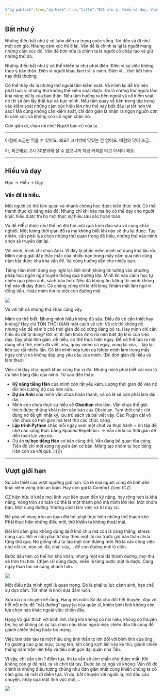 ```yaml
---
{"dg-publish":true,"dg-hide":true,"title":"Bất như ý, Hiểu và dạy, Vượt giới hạn","word-count":1293,"Tags":["publish"],"permalink":"/0-journal/nam-2023/thang-8/2023-08-22/","hide":true,"dgPassFrontmatter":true}
---
```


## Bất như ý

Những điều bất như ý sẽ luôn diễn ra trong cuộc sống.
Nó đến và đi như một cơn gió.
Nhưng cảm xúc thì ở lại.
Vấn đề là chính ta lại là người mang những cảm xúc đó.
Vấn đề hơn nữa là chính ta là người cố chấp tạo và giữ những thứ đó.

Những điều bất như ý có thể khiến ta như phát điên.
Điên vì sự việc không theo ý bản thân.
Điên vì người khác làm trái ý mình.
Điên vì… thời tiết hôm nay thất thường.

Có thể thấy đó là những thứ ngoài tầm kiểm soát. Và mình lại dễ trở nên phát bực vì những thứ không thể kiểm soát được. Đó là những thứ ngoài tầm khả năng xử lý của bản thân. Nếu tâm hướng ra bên ngoài và cố kiểm soát nó thì sẽ ôm lấy thất bại và bực mình. Nếu tâm quay về bên trong tập trung vào kiểm soát những cảm xúc hiện lên như thế này biết đâu lại tốt hơn thì sao? Mà cũng không cần kiểm soát, chỉ đơn giản là nhận ra ngọn nguồn cơn lũ cảm xúc và không còn cố ngăn chặn nó. 

Cơn giận ơi, chào mi nhé! Người bạn cũ của ta.

---

아침에 조금만 먹을 수 있어요.
왜요?
고기밖에 맛있는 건 없어요.
메란의 맛이 조금…

아, 피곤해요. 2시 30분밖에 잘 수 없으니까 지금 커피를 타고 마셔야 돼요.

---

## Hiểu và dạy

Học → Hiểu → Dạy

### Vấn đề là hiểu.

Một người có thể làm quen và nhanh chóng học được kiến thức mới.
Có thể thành thục kỹ năng nào đó. Nhưng chỉ khi nào mà họ có thể dạy cho người khác hiểu được thì họ mới thực sự hiểu sâu sắc hoàn toàn.

Và để HIỂU được như thế nó đòi hỏi một quá trình đào sâu vô cùng khắc nghiệt. Một lượng thời gian đổ ra mà không biết khi nào sẽ thu lại được. Tuy nhiên, cần phải lựa chọn những thứ quan trọng để hiểu, những thứ nào mình chọn sẽ truyền đạt lại.

Với mình, mình chỉ chọn Anki. Vì đây là phần mềm mình sử dụng khá lâu rồi. Mình cũng giải đáp thắc mắc của nhiều bạn trong mấy năm qua nên cũng nắm bắt được kha khá vấn đề. Và cũng hướng dẫn cho nhiều bạn.

Tiếng Hàn mình đang suy nghĩ lại. Bởi mình không tin tưởng vào phương pháp học ngôn ngữ truyền thống qua trường lớp. Mình tin vào cách học tự nhiên qua phim ảnh, sách báo hơn. Nếu đã không tin tưởng thì mình không thể nào đi dạy được. Có chăng cũng chỉ là dối lòng. Nhắm mắt làm ngơ vì đồng tiền. Hoặc mình tìm ra một con đường mới.

![](https://i.imgur.com/8D4HZEG.gif)

Và với tất cả những thứ khác cũng vậy.

Mình có thể biết. Nhưng mình hiểu không đủ sâu. Điều đó có cần thiết hay không? Hay chỉ TỐN THỜI GIAN một cách vô ích. Vô ích thì không rồi, nhưng vấn đề nằm ở chỗ thời gian đó có xứng đáng bỏ ra. Hay mình chỉ cần hiểu đủ để tự dùng? Bởi mình làm khóa Anki rồi nên biết độ khó của việc dạy. Dạy phải đơn giản, dễ hiểu, có thể thực hiện ngay. Để có thể tạo ra nội dung như thế, mình đã viết, xóa, quay video cả ngày, xong lại xóa,… lặp lại liên tục rất nhiều lần. Có khi mình xóa luôn cả folder mình làm trong mấy ngày chỉ vì nó không đáp ứng yêu cầu của mình. (Đủ đơn giản để hiểu và làm theo)

Việc chỉ dạy cho người khác cũng thú vị đó. Nhưng mình phải biết cái nào là ưu tiên hàng đầu của mình. Từ cao đến thấp:
 - **Kỹ năng tiếng Hàn** của mình còn rất yếu kém. Lượng thời gian đổ vào nó đòi hỏi cường độ cao hơn nữa.
 - **Dự án Anki** của mình vẫn chưa hoàn thành, và có lẽ sẽ còn phải làm dài dài.
 - Mình còn chưa thực sự hiểu về **Obsidian** cho lắm. Vẫn chưa thể giải thích được những khái niệm căn bản của Obsidian. Tạm thời chắc chỉ dùng nó để ghi nhật ký, lưu trữ sách và bài viết vậy. Các Plugin cài vô vẫn chưa có thời gian mà test thử các chức năng.
 - **Lập trình Python** chắc mỗi ngày xem một chút và thực hành + ôn tập để nhớ các công thức bằng Spaced Repetition. → Vẫn chưa có thời gian để dồn toàn lực vào nó.
 - Dự án **tự học tiếng Hàn** cơ bản cũng thế. Vẫn đang bế quan tỏa cảng. Tiến độ chỉ mới xong nguyên âm cơ bản. Mộng tạo nhóm tự học tiếng Hàn còn xa vời quá. :)))))

---

## Vượt giới hạn

Sự cần thiết của vượt ngưỡng giới hạn.
Có lẽ mọi người cũng đã biết đến khái niệm vòng tròn an toàn. Hay còn gọi là Comfort Zone (CZ).

CZ hiện hữu ở khắp mọi lĩnh vực liên quan đến kỹ năng, hay rộng hơn là khả năng. Vòng tròn an toàn có thể là một thành phố mà mình lớn lên. Một nhóm bạn. Một cung đường. Những cách làm việc và tư duy cũ.

Để phá vỡ vòng tròn an toàn đòi hỏi phải thực hiện những thử thách khó. Phải thực hiện những điều mới, thứ khiến ta không thoải mái.

Đôi khi cảm giác không dừng lại ở khó chịu mà còn là căng thẳng, stress cùng cực. Bởi vì cần phải tư duy theo một lối mà trước giờ bản thân chưa từng thử qua. Nó giống như tự tạo một con đường mới. Nó là các công việc như cắt cỏ, dọn sỏi đá, chặt cây,… để con đường mới lộ diện.

Bước đầu tiên có thể hơi khó khăn, nhưng một khi đã thành đường, mọi thứ sẽ trơn tru hơn. Chậm rãi cũng được, miễn là từng bước một là được. Càng ngày thao tác sẽ càng nhanh hơn.

![](https://i.imgur.com/t7FD9n1.gif)

Một điều nữa mình nghĩ là quan trọng. Đó là phải tự lực cánh sinh, hạn chế sự dựa dẫm. Tốt nhất là khỏi dựa dẫm luôn. 

Xưa kia có chuyện kể rằng, Hạng Võ nước Sở đã cho đốt hết thuyền, đập vỡ hết nồi niêu để "cắt đường" quay lại của quân sĩ, khiên binh lính không còn lựa chọn nào khác ngoài việc chiến đấu. 

Hạng Võ giải thích với binh lính rằng khi không có nồi niêu, không có thuyền bè, họ sẽ không có sự lựa chọn nào khác ngoài việc chiến đấu tới cùng để giành chiến thắng hoặc bỏ mạng.

Việc làm trên tạo ra một hiệu ứng tinh thần to lớn đối với binh lính của ông: họ giương cao giáo mác, cung tên, tấn công kịch liệt vào kẻ thù, giành chiến thắng năm trận liên tiếp và tiêu diệt gọn đại quân nhà Tần.

Vì vậy, chỉ cần còn 1 điểm tựa, thì ta vẫn sẽ còn chần chừ được mất. Khi không còn gì để mất, ta sẽ chơi tất tay. Được ăn cả ngã về không. Vấn đề đó chính là những điều tưởng chừng như đơn giản nhất cũng khiến chúng ta có cảm giác sẽ mất đi điểm tựa. Ví dụ, bắt chuyện với người lạ, mở đầu câu chuyện, nhảy qua một lĩnh vực mới,…

![](https://i.imgur.com/JN42wb2.png)
